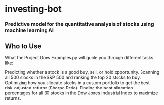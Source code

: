# investing-bot
### Predictive model for the quantitative analysis of stocks using machine learning AI

## Who to Use

What the Project Does
Examples.py will guide you through different tasks like:

Predicting whether a stock is a good buy, sell, or hold opportunity.
Scanning all 500 stocks in the S&P 500 and ranking the top 20 stocks to buy.
Optimizing how you allocate stocks in a custom portfolio to get the best risk-adjusted returns (Sharpe Ratio).
Finding the best allocation percentages for all 30 stocks in the Dow Jones Industrial Index to maximize returns.